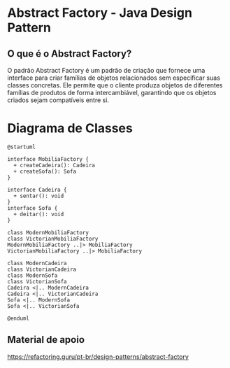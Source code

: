 # Abstract Factory - Java Design Pattern

## O que é o Abstract Factory?

O padrão Abstract Factory é um padrão de criação que fornece uma interface para criar famílias de objetos relacionados sem especificar suas classes concretas. Ele permite que o cliente produza objetos de diferentes famílias de produtos de forma intercambiável, garantindo que os objetos criados sejam compatíveis entre si.

# Diagrama de Classes

```plantuml
@startuml

interface MobiliaFactory {
  + createCadeira(): Cadeira
  + createSofa(): Sofa
}

interface Cadeira {
  + sentar(): void
}
interface Sofa {
  + deitar(): void
}

class ModernMobiliaFactory
class VictorianMobiliaFactory
ModernMobiliaFactory ..|> MobiliaFactory
VictorianMobiliaFactory ..|> MobiliaFactory

class ModernCadeira
class VictorianCadeira
class ModernSofa
class VictorianSofa
Cadeira <|.. ModernCadeira
Cadeira <|.. VictorianCadeira
Sofa <|.. ModernSofa
Sofa <|.. VictorianSofa

@enduml
```

## Material de apoio

https://refactoring.guru/pt-br/design-patterns/abstract-factory
